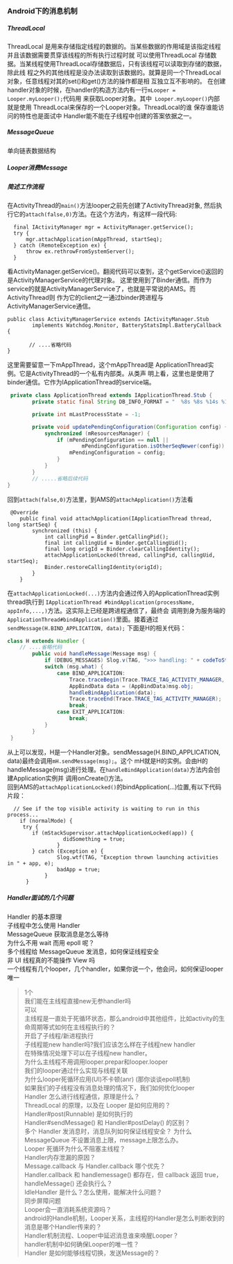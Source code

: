 ### Android下的消息机制


##### ThreadLocal  
ThreadLocal 是用来存储指定线程的数据的。当某些数据的作用域是该指定线程并且该数据需要贯穿该线程的所有执行过程时就
可以使用ThreadLocal 存储数据。当某线程使用ThreadLocal存储数据后，只有该线程可以读取到存储的数据，除此线
程之外的其他线程是没办法读取到该数据的。就算是同一个ThreadLocal对象，任意线程对其的set()和get()方法的操作都是相
互独立互不影响的。 在创建handler对象的时候，在handler的构造方法内有一行`mLooper = Looper.myLooper();`代码用
来获取Looper对象。其中` Looper.myLooper()`内部就是使用 ThreadLocal来保存的一个Looper对象。ThreadLocal的谁
保存谁能访问的特性也是面试中 Handler能不能在子线程中创建的答案依据之一。


##### MessageQueue 
单向链表数据结构


##### Looper消费Message


##### 简述工作流程



在ActivityThread的`main()`方法looper之前先创建了ActivityThread对象,
然后执行它的`attach(false,0)`方法。在这个方法内，有这样一段代码:
```
  final IActivityManager mgr = ActivityManager.getService();
  try {
      mgr.attachApplication(mAppThread, startSeq);
  } catch (RemoteException ex) {
      throw ex.rethrowFromSystemServer();
  }
```
看ActivityManager.getService()。翻阅代码可以查到，这个getService()返回的是ActivityManagerService的代理对象。
这里使用到了Binder通信。而作为service的就是ActivityManagerService了，也就是平常说的AMS。而ActivityThread则
作为它的client之一通过binder跨进程与ActivityManagerService通信。
```
public class ActivityManagerService extends IActivityManager.Stub 
        implements Watchdog.Monitor, BatteryStatsImpl.BatteryCallback {
        
       // ....省略代码
}
```
这里需要留意一下mAppThread，这个mAppThread是 ApplicationThread实例。它是ActivityThread的一个私有内部类。从类声
明上看，这里也是使用了binder通信。它作为IApplicationThread的service端。
```java
 private class ApplicationThread extends IApplicationThread.Stub {
        private static final String DB_INFO_FORMAT = "  %8s %8s %14s %14s  %s";

        private int mLastProcessState = -1;

        private void updatePendingConfiguration(Configuration config) {
            synchronized (mResourcesManager) {
                if (mPendingConfiguration == null ||
                        mPendingConfiguration.isOtherSeqNewer(config)) {
                    mPendingConfiguration = config;
                }
            }
        }
        // .....省略后续代码
}
```
回到`attach(false,0)`方法里，到AMS的`attachApplication()`方法看
```
 @Override
    public final void attachApplication(IApplicationThread thread, long startSeq) {
        synchronized (this) {
            int callingPid = Binder.getCallingPid();
            final int callingUid = Binder.getCallingUid();
            final long origId = Binder.clearCallingIdentity();
            attachApplicationLocked(thread, callingPid, callingUid, startSeq);
            Binder.restoreCallingIdentity(origId);
        }
    }
```
在`attachApplicationLocked(...)`方法内会通过传入的ApplicationThread实例thread执行到
`IApplicationThread #bindApplication(processName, appInfo,...,)`方法。这实际上已经是跨进程通信了，最终会
调用到身为服务端的`ApplicationThread#bindApplication()`里面。接着通过`sendMessage(H.BIND_APPLICATION, data);`
下面是H的相关代码：
```java
class H extends Handler {
    // ....省略代码
        public void handleMessage(Message msg) {
            if (DEBUG_MESSAGES) Slog.v(TAG, ">>> handling: " + codeToString(msg.what));
            switch (msg.what) {
                case BIND_APPLICATION:
                    Trace.traceBegin(Trace.TRACE_TAG_ACTIVITY_MANAGER, "bindApplication");
                    AppBindData data = (AppBindData)msg.obj;
                    handleBindApplication(data);
                    Trace.traceEnd(Trace.TRACE_TAG_ACTIVITY_MANAGER);
                    break;
                case EXIT_APPLICATION:
                    break;
            }
        }
 }
```
从上可以发现，H是一个Handler对象。sendMessage(H.BIND_APPLICATION, data)最终会调用`mH.sendMessage(msg);`。这个
mH就是H的实例。会由H的handleMessage(msg)进行处理。在`handleBindApplication(data)`方法内会创建Application实例并
调用onCreate()方法。    
回到AMS的`attachApplicationLocked()`的bindApplication(...)位置,有以下代码片段：
```
  // See if the top visible activity is waiting to run in this process...
    if (normalMode) {
     try {
        if (mStackSupervisor.attachApplicationLocked(app)) {
                  didSomething = true;
                }
        } catch (Exception e) {
                Slog.wtf(TAG, "Exception thrown launching activities in " + app, e);
                badApp = true;
            }
      }
```





##### Handler面试的几个问题
Handler 的基本原理  
子线程中怎么使用 Handler  
MessageQueue 获取消息是怎么等待  
为什么不用 wait 而用 epoll 呢？  
多个线程给 MessageQueue 发消息，如何保证线程安全  
非 UI 线程真的不能操作 View 吗    
一个线程有几个looper，几个handler，如果你说一个，他会问，如何保证looper唯一        
> 1个  
我们能在主线程直接new无参handler吗  
> 可以  
主线程是一直处于死循环状态，那么android中其他组件，比如activity的生命周期等式如何在主线程执行的？  
>开启了子线程/新进程执行  
子线程能new handler吗?我们应该怎么样在子线程new handler  
> 在特殊情况处理下可以在子线程new handler。  
为什么主线程不用调用looper.prepar和looper.looper   
我们的looper通过什么实现与线程关联  
为什么looper死循环应用(UI)不卡顿(anr) (那你谈谈epoll机制)  
如果我们的子线程没有消息处理的情况下，我们如何优化looper   
Handler 怎么进行线程通信，原理是什么？  
ThreadLocal 的原理，以及在 Looper 是如何应用的？  
Handler#post(Runnable) 是如何执行的  
Handler#sendMessage() 和 Handler#postDelay() 的区别？  
多个 Handler 发消息时，消息队列如何保证线程安全？
为什么 MessageQueue 不设置消息上限，message上限怎么办。  
Looper 死循环为什么不阻塞主线程？  
Handler内存泄漏的原因？  
Message.callback 与 Handler.callback 哪个优先？  
Handler.callback 和 handlemessage() 都存在，但 callback 返回 true，handleMessage() 还会执行么？  
IdleHandler 是什么？怎么使用，能解决什么问题？  
同步屏障问题  
Looper会一直消耗系统资源吗？  
android的Handle机制，Looper关系，主线程的Handler是怎么判断收到的消息是哪个Handler传来的？  
Handler机制流程、Looper中延迟消息谁来唤醒Looper？  
handler机制中如何确保Looper的唯一性？  
Handler 是如何能够线程切换，发送Message的？
